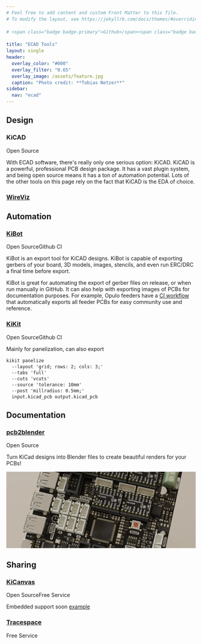 ```yaml
---
# Feel free to add content and custom Front Matter to this file.
# To modify the layout, see https://jekyllrb.com/docs/themes/#overriding-theme-defaults

# <span class="badge badge-primary">Github</span><span class="badge badge-secondary">Github</span><span class="badge badge-success">Github</span><span class="badge badge-danger">Github</span><span class="badge badge-info">Github</span>

title: "ECAD Tools"
layout: single
header:
  overlay_color: "#000"
  overlay_filter: "0.65"
  overlay_image: /assets/feature.jpg
  caption: "Photo credit: **Tobias Netzer**"
sidebar:
  nav: "ecad"
---
```


## Design

### KiCAD
<span class="badge badge-success">Open Source</span>

With ECAD software, there's really only one serious option: KiCAD. KiCAD is a powerful, professional PCB design package. It has a vast plugin system, and being open source means it has a ton of automation potential. Lots of the other tools on this page rely on the fact that KiCAD is the EDA of choice.

### [WireViz](https://github.com/wireviz/WireViz)

## Automation

### [KiBot](https://github.com/INTI-CMNB/KiBot)
<span class="badge badge-success">Open Source</span><span class="badge badge-primary">Github CI</span>

KiBot is an export tool for KiCAD designs. KiBot is capable of exporting gerbers of your board, 3D models, images, stencils, and even run ERC/DRC a final time before export.

KiBot is great for automating the export of gerber files on release, or when run manually in GitHub. It can also help with exporting images of PCBs for documentation purposes. For example, Opulo feeders have a [CI workflow](https://github.com/opulo-inc/feeder/blob/main/.github/workflows/export-ecad.yaml) that automatically exports all feeder PCBs for easy community use and reference.

### [KiKit](https://github.com/yaqwsx/KiKit)
<span class="badge badge-success">Open Source</span><span class="badge badge-primary">Github CI</span>

Mainly for panelization, can also export

```
kikit panelize 
  --layout 'grid; rows: 2; cols: 3;'
  --tabs 'full'
  --cuts 'vcuts'
  --source 'tolerance: 10mm'
  --post 'millradius: 0.5mm;'
  input.kicad_pcb output.kicad_pcb
```

## Documentation

### [pcb2blender](https://github.com/30350n/pcb2blender)
<span class="badge badge-success">Open Source</span>

Turn KiCad designs into Blender files to create beautiful renders for your PCBs!

![pcb2blender example](assets/pcb2blender_example.webp)

## Sharing

### [KiCanvas](https://kicanvas.org/)
<span class="badge badge-success">Open Source</span><span class="badge badge-info">Free Service</span>

Embedded support soon
[example](https://kicanvas.org/?github=https%3A%2F%2Fgithub.com%2Fopulo-inc%2Ffeeder%2Ftree%2Fmain%2Fpcb%2Fmobo)

### [Tracespace](https://tracespace.io/view/)
<span class="badge badge-info">Free Service</span>
